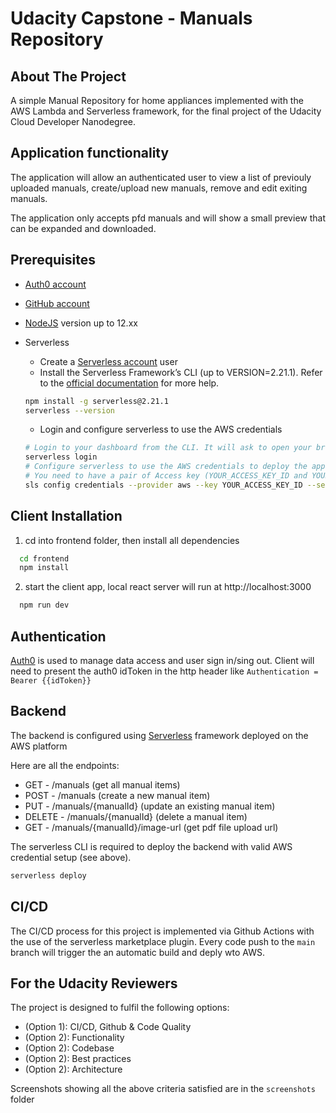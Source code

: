 # Udacity Capstone - Manuals Repository

## About The Project

A simple Manual Repository for home appliances implemented with the AWS Lambda and Serverless framework, for the final project of the Udacity Cloud Developer Nanodegree.

## Application functionality

The application will allow an authenticated user to view a list of previouly uploaded manuals, create/upload new manuals, remove and edit exiting manuals.

The application only accepts pfd manuals and will show a small preview that can be expanded and downloaded.

## Prerequisites

* <a href="https://manage.auth0.com/" target="_blank">Auth0 account</a>
* <a href="https://github.com" target="_blank">GitHub account</a>
* <a href="https://nodejs.org/en/download/package-manager/" target="_blank">NodeJS</a> version up to 12.xx
* Serverless

  * Create a <a href="https://dashboard.serverless.com/" target="_blank">Serverless account</a> user
  * Install the Serverless Framework’s CLI  (up to VERSION=2.21.1). Refer to the <a href="https://www.serverless.com/framework/docs/getting-started/" target="_blank">official documentation</a> for more help.

  ```bash
  npm install -g serverless@2.21.1
  serverless --version
  ```

  * Login and configure serverless to use the AWS credentials

  ```bash
  # Login to your dashboard from the CLI. It will ask to open your browser and finish the process.
  serverless login
  # Configure serverless to use the AWS credentials to deploy the application
  # You need to have a pair of Access key (YOUR_ACCESS_KEY_ID and YOUR_SECRET_KEY) of an IAM user with Admin access permissions
  sls config credentials --provider aws --key YOUR_ACCESS_KEY_ID --secret YOUR_SECRET_KEY --profile serverless
  ```

## Client Installation

1. cd into frontend folder, then install all dependencies

```sh
  cd frontend
  npm install
```

2. start the client app, local react server will run at http://localhost:3000

```sh
  npm run dev
```

## Authentication

[Auth0](https://auth0.com/) is used to manage data access and user sign in/sing out.
Client will need to present the auth0 idToken in the http header like `Authentication = Bearer {{idToken}}`

## Backend

The backend is configured using [Serverless](https://www.serverless.com) framework deployed on the AWS platform

Here are all the endpoints:

- GET - /manuals (get all manual items)
- POST - /manuals (create a new manual item)
- PUT - /manuals/{manualId} (update an existing manual item)
- DELETE - /manuals/{manualId} (delete a manual item)
- GET - /manuals/{manualId}/image-url (get pdf file upload url)

The serverless CLI is required to deploy the backend with valid AWS credential setup (see above).

```sh
serverless deploy
```

## CI/CD

The CI/CD process for this project is implemented via Github Actions with the use of the serverless marketplace plugin. Every code push to the `main` branch will trigger the an automatic build and deply wto AWS.

## For the Udacity Reviewers

The project is designed to fulfil the following options:

- (Option 1): CI/CD, Github & Code Quality
- (Option 2): Functionality
- (Option 2): Codebase
- (Option 2): Best practices
- (Option 2): Architecture

Screenshots showing all the above criteria satisfied are in the `screenshots` folder
